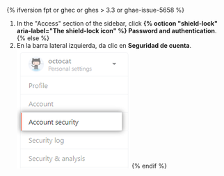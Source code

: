 {% ifversion fpt or ghec or ghes > 3.3 or ghae-issue-5658 %}
1. In the "Access" section of the sidebar, click **{% octicon "shield-lock" aria-label="The shield-lock icon" %} Password and authentication**.
{% else %}
1. En la barra lateral izquierda, da clic en **Seguridad de cuenta**. ![Configuración de seguridad para la cuenta del usuario](/assets/images/help/settings/settings-sidebar-account-security.png)
{% endif %}
